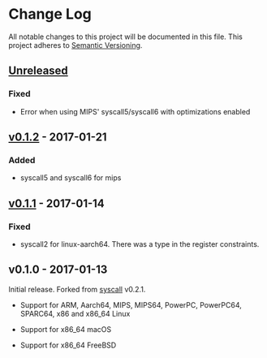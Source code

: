 # Change Log

All notable changes to this project will be documented in this file.
This project adheres to [Semantic Versioning](http://semver.org/).

## [Unreleased]

### Fixed

- Error when using MIPS' syscall5/syscall6 with optimizations enabled

## [v0.1.2] - 2017-01-21

### Added

- syscall5 and syscall6 for mips

## [v0.1.1] - 2017-01-14

### Fixed

- syscall2 for linux-aarch64. There was a type in the register constraints.

## v0.1.0 - 2017-01-13

Initial release. Forked from [syscall] v0.2.1.

[syscall]: https://crates.io/crates/syscall

- Support for ARM, Aarch64, MIPS, MIPS64, PowerPC, PowerPC64, SPARC64, x86 and
  x86_64 Linux

- Support for x86_64 macOS

- Support for x86_64 FreeBSD

[Unreleased]: https://github.com/japaric/syscall.rs/compare/v0.1.2...HEAD
[v0.1.2]: https://github.com/japaric/syscall.rs/compare/v0.1.1...v0.1.2
[v0.1.1]: https://github.com/japaric/syscall.rs/compare/v0.1.0...v0.1.1
